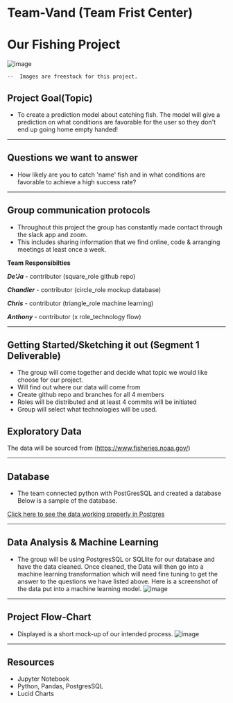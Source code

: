 # Team-Vand (Team Frist Center)

# Our Fishing Project

![image](https://github.com/ddw26/Team-Vand/blob/antxamp/Resources/Fishingrods.PNG)

    --  Images are freestock for this project. 
## Project Goal(Topic)
- To create a prediction model about catching fish. The model will give a prediction on what conditions are favorable 
for the user so they don't end up going home empty handed! 


-----------------------------

## Questions we want to answer
- How likely are you to catch 'name' fish and in what conditions are favorable to achieve a high success rate?

---------------------------

## Group communication protocols

- Throughout this project the group has constantly made contact through the slack app and zoom. 
- This includes sharing information that we find online, code & arranging meetings at least once a week.

**Team Responsibilties**

***De'Ja*** - contributor (square_role github repo)

***Chandler*** - contributor (circle_role mockup database)

***Chris*** - contributor (triangle_role machine learning)

***Anthony*** - contributor (x role_technology flow)

--------------------------

## Getting Started/Sketching it out (Segment 1 Deliverable)
- The group will come together and decide what topic we would like choose for our project.
- Will find out where our data will come from
- Create github repo and branches for all 4 members
- Roles will be distributed and at least 4 commits will be initiated
- Group will select what technologies will be used. 

## Exploratory Data 

The data will be sourced from (https://www.fisheries.noaa.gov/)

----------------------------

## Database

- The team connected python with PostGresSQL and created a database
Below is a sample of the database. 

[Click here to see the data working properly in Postgres](https://github.com/ddw26/Team-Vand/blob/circle_role_crkaide/sql_database_working_recording.mp4)

----------------------------

## Data Analysis & Machine Learning
- The group will be using PostgresSQL or SQLlite for our database and have the data cleaned. Once cleaned, the Data will
then go into a machine learning transformation which will need fine tuning to get the answer to the questions we have listed above.
Here is a screenshot of the data put into a machine learning model. 
![image](https://github.com/ddw26/Team-Vand/blob/antxamp/Resources/SS_machine_learn.PNG)

----------------------------

## Project Flow-Chart

- Displayed is a short mock-up of our intended process. 
![image](https://github.com/ddw26/Team-Vand/blob/antxamp/Resources/mockup.PNG)

----------------------------


## Resources

- Jupyter Notebook
- Python, Pandas, PostgresSQL
- Lucid Charts
